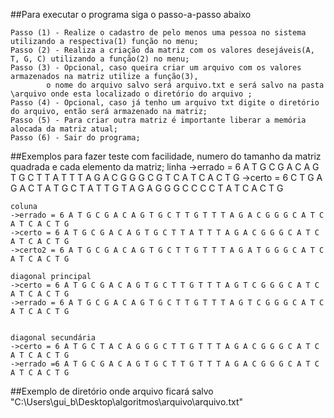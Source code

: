 ##Para executar o programa siga o passo-a-passo abaixo

	Passo (1) - Realize o cadastro de pelo menos uma pessoa no sistema utilizando a respectiva(1) função no menu;
	Passo (2) - Realiza a criação da matriz com os valores desejáveis(A, T, G, C) utilizando a função(2) no menu;
	Passo (3) - Opcional, caso queira criar um arquivo com os valores armazenados na matriz utilize a função(3),
		    o nome do arquivo salvo será arquivo.txt e será salvo na pasta \arquivo onde esta localizado o diretório do arquivo ;
	Passo (4) - Opcional, caso já tenho um arquivo txt digite o diretório do arquivo, então será armazenado na matriz;
	Passo (5) - Para criar outra matriz é importante liberar a memória alocada da matriz atual;
	Passo (6) - Sair do programa;
	

##Exemplos para fazer teste com facilidade, numero do tamanho da matriz quadrada e cada elemento da matriz;
	linha
	->errado = 6 A T G C G A C A G T G C T T A T T T A G A C G G G C G T C A T C A C T G
	->certo = 6 C T G A G A C T A T G C T A T T G T A G A G G G C C C C T A T C A C T G

	coluna
	->errado = 6 A T G C G A C A G T G C T T G T T T A G A C G G G C A T C A T C A C T G
	->certo = 6 A T G C G A C A G T G C T T A T T T A G A C G G G C A T C A T C A C T G
	->certo2 = 6 A T G C G A C A G T G C T T G T T T A G A T G G G C A T C A T C A C T G

	diagonal principal
	->certo = 6 A T G C G A C A G T G C T T G T T T A G T C G G G C A T C A T C A C T G
	->errado = 6 A T G C G A C A G T G C T T G T T T A G T C G G G C A T C A T C A C T G 


	diagonal secundária
	->certo = 6 A T G C T A C A G G G C T T G T T T A G A C G G G C A T C A T C A C T G
	->errado =6 A T G C G A C A G T G C T T G T T T A G A C G G G C A T C A T C A C T G
	
##Exemplo de diretório onde arquivo ficará salvo
	"C:\\Users\\gui_b\\Desktop\\algoritmos\\arquivo\\arquivo.txt"

